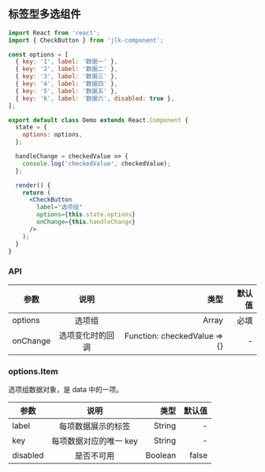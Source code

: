 ## 标签型多选组件

```jsx
import React from 'react';
import { CheckButton } from 'jlk-component';

const options = [
  { key: '1', label: '数据一' },
  { key: '2', label: '数据二' },
  { key: '3', label: '数据三' },
  { key: '4', label: '数据四' },
  { key: '5', label: '数据五' },
  { key: '6', label: '数据六', disabled: true },
];

export default class Demo extends React.Component {
  state = {
    options: options,
  };

  handleChange = checkedValue => {
    console.log('checkedValue', checkedValue);
  };

  render() {
    return (
      <CheckButton
        label="选项组"
        options={this.state.options}
        onChange={this.handleChange}
      />
    );
  }
}
```

### API

| 参数     |       说明       |                         类型 | 默认值 |
| -------- | :--------------: | ---------------------------: | -----: |
| options  |      选项组      |                        Array |   必填 |
| onChange | 选项变化时的回调 | Function: checkedValue => {} |      - |

### options.Item

选项组数据对象，是 data 中的一项。

| 参数     |          说明          |    类型 | 默认值 |
| -------- | :--------------------: | ------: | -----: |
| label    |   每项数据展示的标签   |  String |      - |
| key      | 每项数据对应的唯一 key |  String |      - |
| disabled |       是否不可用       | Boolean |  false |

